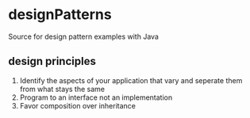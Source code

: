 # designPatterns
Source for design pattern examples with Java

## design principles

1. Identify the aspects of your application that vary and seperate them from what stays the same
2. Program to an interface not an implementation
3. Favor composition over inheritance
